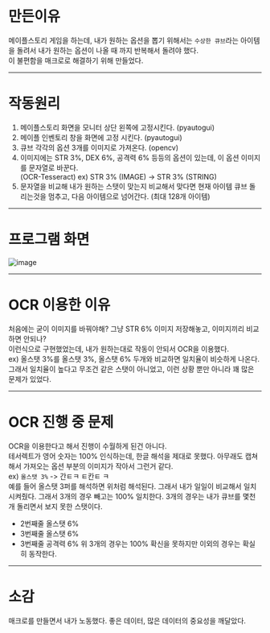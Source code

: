 # 만든이유
메이플스토리 게임을 하는데, 내가 원하는 옵션을 뽑기 위해서는 `수상한 큐브`라는 아이템을 돌려서 내가 원하는 옵션이 나올 때 까지 반복해서 돌려야 했다. <br>
이 불편함을 매크로로 해결하기 위해 만들었다.

---
# 작동원리
1. 메이플스토리 화면을 모니터 상단 왼쪽에 고정시킨다. (pyautogui)
2. 메이플 인벤토리 창을 화면에 고정 시킨다. (pyautogui)
3. 큐브 각각의 옵션 3개를 이미지로 가져온다. (opencv)
4. 이미지에는 STR 3%, DEX 6%, 공격력 6% 등등의 옵션이 있는데, 이 옵션 이미지를 문자열로 바꾼다. <br> (OCR-Tesseract)
   ex) STR 3% (IMAGE) -> STR 3% (STRING)
5. 문자열을 비교해 내가 원하는 스탯이 맞는지 비교해서 맞다면 현재 아이템 큐브 돌리는것을 멈추고, 다음 아이템으로 넘어간다. (최대 128개 아이템)

---
# 프로그램 화면
![image](https://github.com/minseojo/maple-macro/assets/64322765/a2148885-52c5-4a7c-9f11-7c8d95063967)

---
# OCR 이용한 이유 
처음에는 굳이 이미지를 바꿔야해? 그냥 STR 6% 이미지 저장해놓고, 이미지끼리 비교하면 안되나? <br>
이런식으로 구현했었는데, 내가 원하는대로 작동이 안되서 OCR을 이용했다. <br>
ex) 올스탯 3%를 올스탯 3%, 올스탯 6% 두개와 비교하면 일치율이 비슷하게 나온다. <br> 
그래서 일치율이 높다고 무조건 같은 스탯이 아니었고, 이런 상황 뿐만 아니라 꽤 많은 문제가 있었다. <br>

---
# OCR 진행 중 문제
OCR을 이용한다고 해서 진행이 수월하게 된건 아니다. <br>
테서렉트가 영어 숫자는 100% 인식하는데, 한글 해석을 제대로 못했다. 아무래도 캡쳐해서 가져오는 옵션 부분의 이미지가 작아서 그런거 같다. <br>
ex) `올스탯 3%` -> 간ㅌㅋ ㅌ칸ㅌ ㅋ <br>
예를 들어 올스탯 3퍼를 해석하면 위처럼 해석된다. 그래서 내가 일일이 비교해서 일치 시켜줬다. 그래서 3개의 경우 빼고는 100% 일치한다. 3개의 경우는 내가 큐브를 몇천개 돌리면서 보지 못한 스탯이다.
- 2번째줄 올스탯 6%
- 3번째줄 올스탯 6%
- 3번째줄 공격력 6%
위 3개의 경우는 100% 확신을 못하지만 이외의 경우는 확실히 동작한다. <br>

---
# 소감
매크로를 만들면서 내가 노동했다. 좋은 데이터, 많은 데이터의 중요성을 깨달았다.
